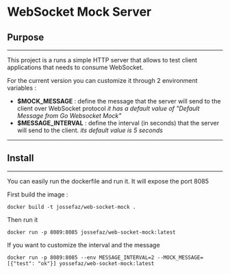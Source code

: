# WebSocket Mock Server


## Purpose

---

This project is a runs a simple HTTP server that allows to test client applications that needs to consume WebSocket.

For the current version you can customize it through 2 environment variables :

- **$MOCK_MESSAGE** : define the message that the server will send to the client over WebSocket protocol _it has a default value of "Default Message from Go Websocket Mock"_
- **$MESSAGE_INTERVAL** : define the interval (in seconds) that the server will send to the client. _its default value is 5 seconds_

---


## Install

---

You can easily run the dockerfile and run it. It will expose the port 8085

First build the image :

```shell
docker build -t jossefaz/web-socket-mock .   
```

Then run it 

```shell
docker run -p 8089:8085 jossefaz/web-socket-mock:latest   
```

If you want to customize the interval and the message

```shell
docker run -p 8089:8085 --env MESSAGE_INTERVAL=2 --MOCK_MESSAGE=[{"test": "ok"}] yossefaz/web-socket-mock:latest 
```